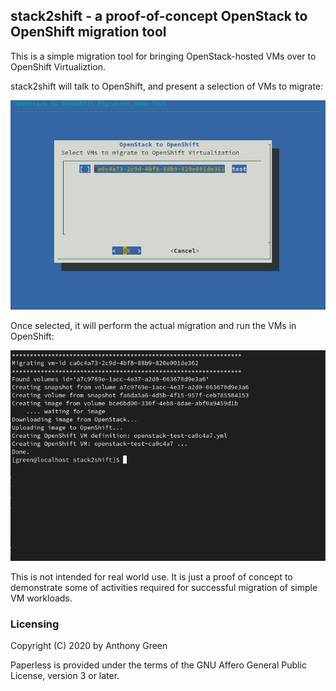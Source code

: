 ## stack2shift - a proof-of-concept OpenStack to OpenShift migration tool

This is a simple migration tool for bringing OpenStack-hosted VMs over
to OpenShift Virtualiztion.

stack2shift will talk to OpenShift, and present a selection of VMs to migrate:

![alt text](select-vm.png "OpenStack VM selector")

Once selected, it will perform the actual migration and run the VMs in OpenShift:

![alt text](migrate-vm.png "OpenStack to OpenShift migration")

This is not intended for real world use. It is just a proof of concept
to demonstrate some of activities required for successful migration of
simple VM workloads.

### Licensing

Copyright (C) 2020 by Anthony Green

Paperless is provided under the terms of the GNU Affero General Public
License, version 3 or later.
